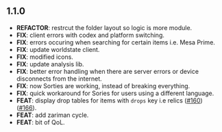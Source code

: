 ## 1.1.0

 - **REFACTOR**: restrcut the folder layout so logic is more module.
 - **FIX**: client errors with codex and platform switching.
 - **FIX**: errors occuring when searching for certain items i.e. Mesa Prime.
 - **FIX**: update worldstate client.
 - **FIX**: modified icons.
 - **FIX**: update analysis lib.
 - **FIX**: better error handling when there are server errors or device disconnects from the internet.
 - **FIX**: now Sorties are working, instead of breaking everything.
 - **FIX**: quick workaround for Sories for users using a different language.
 - **FEAT**: display drop tables for items with `drops` key i.e relics ([#160](https://github.com/WFCD/navis/issues/160)) ([#166](https://github.com/WFCD/navis/issues/166)).
 - **FEAT**: add zariman cycle.
 - **FEAT**: bit of QoL.


